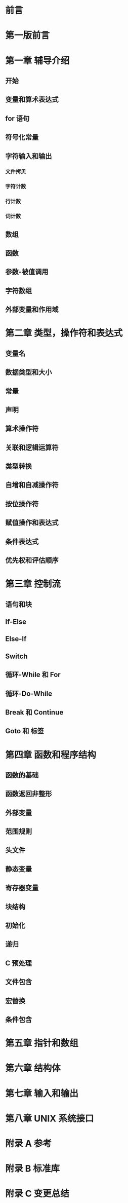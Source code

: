 # 前言


# 第一版前言


# 第一章 辅导介绍


## 开始


## 变量和算术表达式


## for 语句


## 符号化常量


## 字符输入和输出


### 文件拷贝


### 字符计数


### 行计数


### 词计数


## 数组


## 函数


## 参数-被值调用


## 字符数组


## 外部变量和作用域


# 第二章 类型，操作符和表达式



## 变量名



## 数据类型和大小



## 常量



## 声明



## 算术操作符



## 关联和逻辑运算符



## 类型转换



## 自增和自减操作符



## 按位操作符



## 赋值操作和表达式



## 条件表达式



## 优先权和评估顺序



# 第三章 控制流



## 语句和块



## If-Else



## Else-If



## Switch



## 循环-While 和 For



## 循环-Do-While



## Break 和 Continue



## Goto 和 标签



# 第四章 函数和程序结构



## 函数的基础



## 函数返回非整形



## 外部变量



## 范围规则



## 头文件



## 静态变量



## 寄存器变量



## 块结构



## 初始化



## 递归



## C 预处理



## 文件包含



## 宏替换



## 条件包含



# 第五章 指针和数组


# 第六章 结构体


# 第七章 输入和输出


# 第八章 UNIX 系统接口


# 附录 A 参考


# 附录 B 标准库


# 附录 C 变更总结